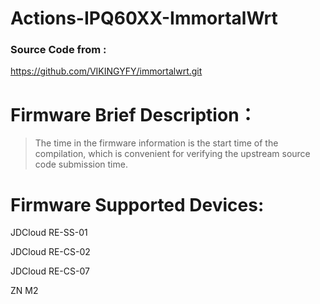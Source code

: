 # Actions-IPQ60XX-ImmortalWrt

### Source Code from :
https://github.com/VIKINGYFY/immortalwrt.git

# Firmware Brief Description：

> The time in the firmware information is the start time of the compilation, which is convenient for verifying the upstream source code submission time.

# Firmware Supported Devices:

   JDCloud RE-SS-01

   JDCloud RE-CS-02

   JDCloud RE-CS-07 

   ZN M2
